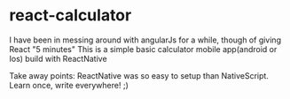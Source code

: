 # react-calculator

I have been in messing around with angularJs for a while, though of giving React "5 minutes"
This is a simple basic calculator mobile app(android or Ios) build with ReactNative

Take away points:
ReactNative was so easy to setup than NativeScript. 
Learn once, write everywhere! ;)